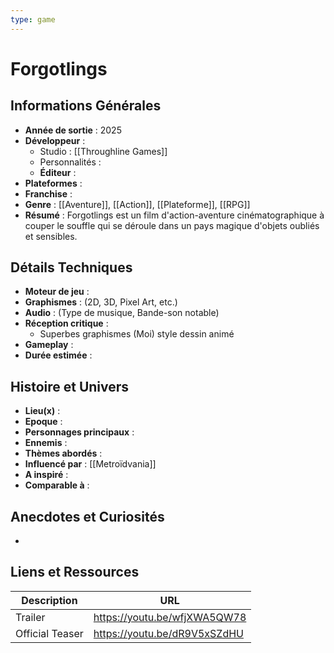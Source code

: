 ```yaml
---
type: game
---
```


# Forgotlings

## Informations Générales

- **Année de sortie** : 2025
- **Développeur** : 
	- Studio : [[Throughline Games]]
	- Personnalités : 
	- **Éditeur** : 
- **Plateformes** : 
- **Franchise** : 
- **Genre** : [[Aventure]], [[Action]], [[Plateforme]], [[RPG]]
- **Résumé** : Forgotlings est un film d'action-aventure cinématographique à couper le souffle qui se déroule dans un pays magique d'objets oubliés et sensibles.

## Détails Techniques
- **Moteur de jeu** : 
- **Graphismes** : (2D, 3D, Pixel Art, etc.)
- **Audio** : (Type de musique, Bande-son notable)
- **Réception critique** : 
	- Superbes graphismes (Moi) style dessin animé
- **Gameplay** :
- **Durée estimée** : 

## Histoire et Univers
- **Lieu(x)** : 
- **Epoque** : 
- **Personnages principaux** : 
- **Ennemis** :
- **Thèmes abordés** : 
- **Influencé par** : [[Metroïdvania]]
- **A inspiré** : 
- **Comparable à** :
## Anecdotes et Curiosités
- 
## Liens et Ressources

| Description     | URL                          |
| --------------- | ---------------------------- |
| Trailer         | https://youtu.be/wfjXWA5QW78 |
| Official Teaser | https://youtu.be/dR9V5xSZdHU |
